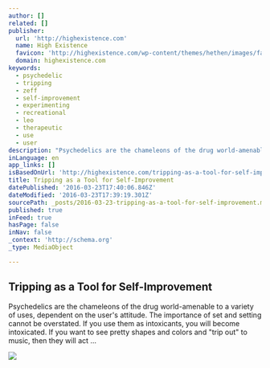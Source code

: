 ```yaml
---
author: []
related: []
publisher:
  url: 'http://highexistence.com'
  name: High Existence
  favicon: 'http://highexistence.com/wp-content/themes/hethen/images/favicon.png'
  domain: highexistence.com
keywords:
  - psychedelic
  - tripping
  - zeff
  - self-improvement
  - experimenting
  - recreational
  - leo
  - therapeutic
  - use
  - user
description: "Psychedelics are the chameleons of the drug world-amenable to a variety of uses, dependent on the user's attitude. The importance of set and setting cannot be overstated. If you use them as intoxicants, you will become intoxicated. If you want to see pretty shapes and colors and \"trip out\" to music, then they will act ..."
inLanguage: en
app_links: []
isBasedOnUrl: 'http://highexistence.com/tripping-as-a-tool-for-self-improvement/'
title: Tripping as a Tool for Self-Improvement
datePublished: '2016-03-23T17:40:06.846Z'
dateModified: '2016-03-23T17:39:19.301Z'
sourcePath: _posts/2016-03-23-tripping-as-a-tool-for-self-improvement.md
published: true
inFeed: true
hasPage: false
inNav: false
_context: 'http://schema.org'
_type: MediaObject

---
```

<article style=""><h1>Tripping as a Tool for Self-Improvement</h1><p>Psychedelics are the chameleons of the drug world-amenable to a variety of uses, dependent on the user's attitude. The importance of set and setting cannot be overstated. If you use them as intoxicants, you will become intoxicated. If you want to see pretty shapes and colors and "trip out" to music, then they will act ...</p><img src="http://static.highexistence.com/wp-content/uploads/2015/12/HE_poster_web_transparency-e1454528124305.jpg" /></article>